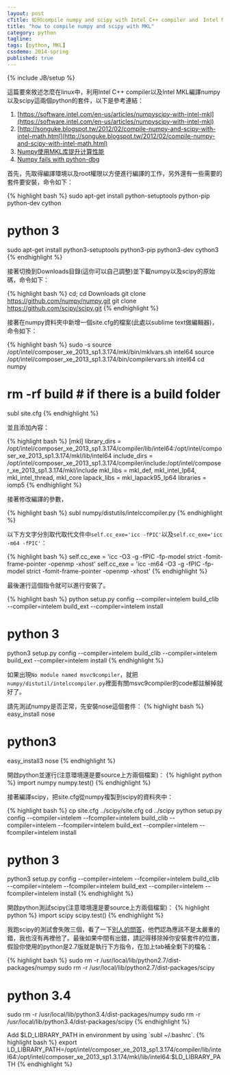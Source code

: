 ```yaml
---
layout: post
cTitle: 如何compile numpy and scipy with Intel C++ compiler and　Intel MKL
title: "how to compile numpy and scipy with MKL"
category: python
tagline:
tags: [python, MKL]
cssdemo: 2014-spring
published: true
---
```

{% include JB/setup %}

這篇要來敘述怎麼在linux中，利用Intel C++ compiler以及Intel MKL編譯numpy以及scipy這兩個python的套件，以下是參考連結：

1. [https://software.intel.com/en-us/articles/numpyscipy-with-intel-mkl](https://software.intel.com/en-us/articles/numpyscipy-with-intel-mkl)
2. [http://songuke.blogspot.tw/2012/02/compile-numpy-and-scipy-with-intel-math.html](http://songuke.blogspot.tw/2012/02/compile-numpy-and-scipy-with-intel-math.html)
3. [Numpy使用MKL库提升计算性能](http://unifius.wordpress.com/2013/01/18/numpy%E4%BD%BF%E7%94%A8mkl%E5%BA%93/)
4. [Numpy fails with python-dbg](http://stackoverflow.com/questions/13587136/numpy-fails-with-python-dbg-undefined-symbol-py-initmodule4-64)

<!-- more -->

首先，先取得編譯環境以及root權限以方便進行編譯的工作，另外還有一些需要的套件要安裝，命令如下：

{% highlight bash %}
sudo apt-get install python-setuptools python-pip python-dev cython
# python 3
sudo apt-get install python3-setuptools python3-pip python3-dev cython3
{% endhighlight %}

接著切換到Downloads目錄(這你可以自己調整)並下載numpy以及scipy的原始碼，命令如下：

{% highlight bash %}
cd; cd Downloads
git clone https://github.com/numpy/numpy.git
git clone https://github.com/scipy/scipy.git
{% endhighlight %}

接著在numpy資料夾中新增一個site.cfg的檔案(此處以sublime text做編輯器)，命令如下：

{% highlight bash %}
sudo -s
source /opt/intel/composer_xe_2013_sp1.3.174/mkl/bin/mklvars.sh intel64
source /opt/intel/composer_xe_2013_sp1.3.174/bin/compilervars.sh intel64
cd numpy
# rm -rf build # if there is a build folder
subl site.cfg
{% endhighlight %}

並且添加內容：

{% highlight bash %}
[mkl]
library_dirs = /opt/intel/composer_xe_2013_sp1.3.174/compiler/lib/intel64:/opt/intel/composer_xe_2013_sp1.3.174/mkl/lib/intel64
include_dirs = /opt/intel/composer_xe_2013_sp1.3.174/compiler/include:/opt/intel/composer_xe_2013_sp1.3.174/mkl/include
mkl_libs = mkl_def, mkl_intel_lp64, mkl_intel_thread, mkl_core
lapack_libs = mkl_lapack95_lp64
libraries = iomp5
{% endhighlight %}

接著修改編譯的參數，

{% highlight bash %}
subl numpy/distutils/intelccompiler.py
{% endhighlight %}

以下方文字分別取代取代文件中`self.cc_exe='icc -fPIC'`以及`self.cc_exe='icc -m64 -fPIC'`：

{% highlight bash %}
self.cc_exe = 'icc -O3 -g -fPIC -fp-model strict -fomit-frame-pointer -openmp -xhost'
self.cc_exe = 'icc -m64 -O3 -g -fPIC -fp-model strict -fomit-frame-pointer -openmp -xhost'
{% endhighlight %}

最後運行這個指令就可以進行安裝了。

{% highlight bash %}
python setup.py config --compiler=intelem build_clib --compiler=intelem build_ext --compiler=intelem install
# python 3
python3 setup.py config --compiler=intelem build_clib --compiler=intelem build_ext --compiler=intelem install
{% endhighlight %}

如果出現`No module named msvc9compiler`，就把`numpy/distutil/intelccompiler.py`裡面有關msvc9compiler的code都註解掉就好了。

請先測試numpy是否正常，先安裝nose這個套件：
{% highlight bash %}
easy_install nose
# python3
easy_install3 nose
{% endhighlight %}

開啟python並運行(注意環境還是要source上方兩個檔案)：
{% highlight python %}
import numpy
numpy.test()
{% endhighlight %}

接著編譯scipy，把site.cfg從numpy複製到scipy的資料夾中：

{% highlight bash %}
cp site.cfg ../scipy/site.cfg
cd ../scipy
python setup.py config --compiler=intelem --fcompiler=intelem build_clib --compiler=intelem --fcompiler=intelem build_ext --compiler=intelem --fcompiler=intelem install
# python 3
python3 setup.py config --compiler=intelem --fcompiler=intelem build_clib --compiler=intelem --fcompiler=intelem build_ext --compiler=intelem --fcompiler=intelem install
{% endhighlight %}

開啟python測試scipy(注意環境還是要source上方兩個檔案)：
{% highlight python %}
import scipy
scipy.test()
{% endhighlight %}

我跑scipy的測試會失敗三個，看了一下[別人的問答](http://stackoverflow.com/questions/9239989/error-when-testing-scipy)，他們認為應該不是太嚴重的錯，我也沒有再裡他了。最後如果中間有出錯，請記得移除掉你安裝套件的位置，假設你使用的python是2.7版就是執行下方指令，在加上tab補全剩下的檔名：

{% highlight bash %}
sudo rm -r /usr/local/lib/python2.7/dist-packages/numpy
sudo rm -r /usr/local/lib/python2.7/dist-packages/scipy
# python 3.4
sudo rm -r /usr/local/lib/python3.4/dist-packages/numpy
sudo rm -r /usr/local/lib/python3.4/dist-packages/scipy
{% endhighlight %}


Add $LD_LIBRARY_PATH in environment by using `subl ~/.bashrc`.
{% highlight bash %}
export LD_LIBRARY_PATH=/opt/intel/composer_xe_2013_sp1.3.174/compiler/lib/intel64:/opt/intel/composer_xe_2013_sp1.3.174/mkl/lib/intel64:$LD_LIBRARY_PATH
{% endhighlight %}

